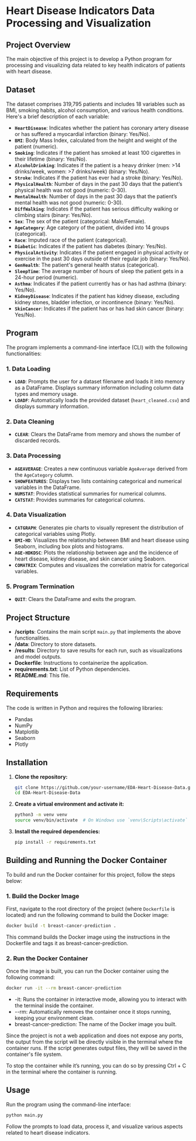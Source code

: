 # Heart Disease Indicators Data Processing and Visualization

## Project Overview

The main objective of this project is to develop a Python program for processing and visualizing data related to key health indicators of patients with heart disease. 

## Dataset

The dataset comprises 319,795 patients and includes 18 variables such as BMI, smoking habits, alcohol consumption, and various health conditions. Here's a brief description of each variable:

- **`HeartDisease`**: Indicates whether the patient has coronary artery disease or has suffered a myocardial infarction (binary: Yes/No).
- **`BMI`**: Body Mass Index, calculated from the height and weight of the patient (numeric).
- **`Smoking`**: Indicates if the patient has smoked at least 100 cigarettes in their lifetime (binary: Yes/No).
- **`AlcoholDrinking`**: Indicates if the patient is a heavy drinker (men: >14 drinks/week, women: >7 drinks/week) (binary: Yes/No).
- **`Stroke`**: Indicates if the patient has ever had a stroke (binary: Yes/No).
- **`PhysicalHealth`**: Number of days in the past 30 days that the patient’s physical health was not good (numeric: 0-30).
- **`MentalHealth`**: Number of days in the past 30 days that the patient’s mental health was not good (numeric: 0-30).
- **`DiffWalking`**: Indicates if the patient has serious difficulty walking or climbing stairs (binary: Yes/No).
- **`Sex`**: The sex of the patient (categorical: Male/Female).
- **`AgeCategory`**: Age category of the patient, divided into 14 groups (categorical).
- **`Race`**: Imputed race of the patient (categorical).
- **`Diabetic`**: Indicates if the patient has diabetes (binary: Yes/No).
- **`PhysicalActivity`**: Indicates if the patient engaged in physical activity or exercise in the past 30 days outside of their regular job (binary: Yes/No).
- **`GenHealth`**: The patient's general health status (categorical).
- **`SleepTime`**: The average number of hours of sleep the patient gets in a 24-hour period (numeric).
- **`Asthma`**: Indicates if the patient currently has or has had asthma (binary: Yes/No).
- **`KidneyDisease`**: Indicates if the patient has kidney disease, excluding kidney stones, bladder infection, or incontinence (binary: Yes/No).
- **`SkinCancer`**: Indicates if the patient has or has had skin cancer (binary: Yes/No).

## Program

The program implements a command-line interface (CLI) with the following functionalities:

### 1. Data Loading
- **`LOAD`**: Prompts the user for a dataset filename and loads it into memory as a DataFrame. Displays summary information including column data types and memory usage.
- **`LOADF`**: Automatically loads the provided dataset (`heart_cleaned.csv`) and displays summary information.

### 2. Data Cleaning
- **`CLEAR`**: Clears the DataFrame from memory and shows the number of discarded records.

### 3. Data Processing
- **`AGEAVERAGE`**: Creates a new continuous variable `AgeAverage` derived from the `AgeCategory` column.
- **`SHOWFEATURES`**: Displays two lists containing categorical and numerical variables in the DataFrame.
- **`NUMSTAT`**: Provides statistical summaries for numerical columns.
- **`CATSTAT`**: Provides summaries for categorical columns.

### 4. Data Visualization
- **`CATGRAPH`**: Generates pie charts to visually represent the distribution of categorical variables using Plotly.
- **`BMI-HD`**: Visualizes the relationship between BMI and heart disease using Seaborn, including box plots and histograms.
- **`AGE-HDKDSC`**: Plots the relationship between age and the incidence of heart disease, kidney disease, and skin cancer using Seaborn.
- **`COMATRIX`**: Computes and visualizes the correlation matrix for categorical variables.

### 5. Program Termination
- **`QUIT`**: Clears the DataFrame and exits the program.

## Project Structure

- **/scripts**: Contains the main script `main.py` that implements the above functionalities.
- **/data**: Directory to store datasets.
- **/results**: Directory to save results for each run, such as visualizations and model outputs.
- **Dockerfile**: Instructions to containerize the application.
- **requirements.txt**: List of Python dependencies.
- **README.md**: This file.

## Requirements

The code is written in Python and requires the following libraries:

- Pandas
- NumPy
- Matplotlib
- Seaborn
- Plotly

## Installation

1. **Clone the repository:**
    ```bash
    git clone https://github.com/your-username/EDA-Heart-Disease-Data.git
    cd EDA-Heart-Disease-Data
    ```
2. **Create a virtual environment and activate it:**
    ```bash
    python3 -m venv venv
    source venv/bin/activate  # On Windows use `venv\Scripts\activate`
    ```
3. **Install the required dependencies:**
    ```bash
    pip install -r requirements.txt
    ```

## Building and Running the Docker Container

To build and run the Docker container for this project, follow the steps below:

### 1. Build the Docker Image

First, navigate to the root directory of the project (where `Dockerfile` is located) and run the following command to build the Docker image:

```bash
docker build -t breast-cancer-prediction .
```

This command builds the Docker image using the instructions in the Dockerfile and tags it as breast-cancer-prediction.

### 2. Run the Docker Container

Once the image is built, you can run the Docker container using the following command:

```bash
docker run -it --rm breast-cancer-prediction
```
 - -it: Runs the container in interactive mode, allowing you to interact with the terminal inside the container.
 - --rm: Automatically removes the container once it stops running, keeping your environment clean.
 - breast-cancer-prediction: The name of the Docker image you built.


Since the project is not a web application and does not expose any ports, the output from the script will be directly visible in the terminal where the container runs. If the script generates output files, they will be saved in the container's file system.

To stop the container while it’s running, you can do so by pressing Ctrl + C in the terminal where the container is running.

## Usage

Run the program using the command-line interface:

```bash
python main.py
```
Follow the prompts to load data, process it, and visualize various aspects related to heart disease indicators.
